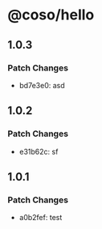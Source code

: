 # @coso/hello

## 1.0.3

### Patch Changes

- bd7e3e0: asd

## 1.0.2

### Patch Changes

- e31b62c: sf

## 1.0.1

### Patch Changes

- a0b2fef: test
